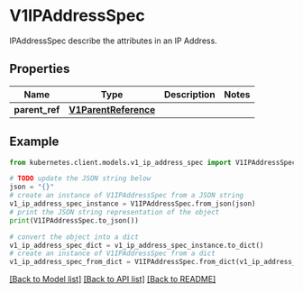 # V1IPAddressSpec

IPAddressSpec describe the attributes in an IP Address.

## Properties

Name | Type | Description | Notes
------------ | ------------- | ------------- | -------------
**parent_ref** | [**V1ParentReference**](V1ParentReference.md) |  | 

## Example

```python
from kubernetes.client.models.v1_ip_address_spec import V1IPAddressSpec

# TODO update the JSON string below
json = "{}"
# create an instance of V1IPAddressSpec from a JSON string
v1_ip_address_spec_instance = V1IPAddressSpec.from_json(json)
# print the JSON string representation of the object
print(V1IPAddressSpec.to_json())

# convert the object into a dict
v1_ip_address_spec_dict = v1_ip_address_spec_instance.to_dict()
# create an instance of V1IPAddressSpec from a dict
v1_ip_address_spec_from_dict = V1IPAddressSpec.from_dict(v1_ip_address_spec_dict)
```
[[Back to Model list]](../README.md#documentation-for-models) [[Back to API list]](../README.md#documentation-for-api-endpoints) [[Back to README]](../README.md)


